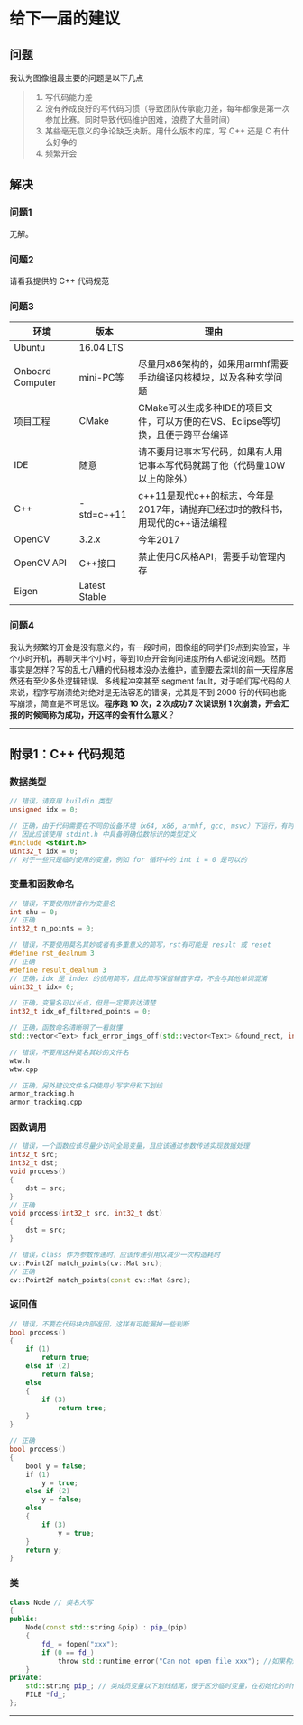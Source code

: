 
# 给下一届的建议

## 问题
我认为图像组最主要的问题是以下几点
> 1. 写代码能力差
> 2. 没有养成良好的写代码习惯（导致团队传承能力差，每年都像是第一次参加比赛。同时导致代码维护困难，浪费了大量时间）
> 3. 某些毫无意义的争论缺乏决断。用什么版本的库，写 C++ 还是 C 有什么好争的
> 4. 频繁开会

## 解决
### 问题1
无解。
### 问题2
请看我提供的 C++ 代码规范
### 问题3
|环境|版本|理由|
|-|-|-|
|Ubuntu|16.04 LTS||
|Onboard Computer|mini-PC等|尽量用x86架构的，如果用armhf需要手动编译内核模块，以及各种玄学问题|
|项目工程|CMake|CMake可以生成多种IDE的项目文件，可以方便的在VS、Eclipse等切换，且便于跨平台编译|
|IDE|随意|请不要用记事本写代码，如果有人用记事本写代码就踢了他（代码量10W以上的除外）|
|C++|-std=c++11|c++11是现代c++的标志，今年是2017年，请抛弃已经过时的教科书，用现代的c++语法编程|
|OpenCV|3.2.x|今年2017|
|OpenCV API|C++接口|禁止使用C风格API，需要手动管理内存|
|Eigen|Latest Stable||
### 问题4
我认为频繁的开会是没有意义的，有一段时间，图像组的同学们9点到实验室，半个小时开机，再聊天半个小时，等到10点开会询问进度所有人都说没问题。然而事实是怎样？写的乱七八糟的代码根本没办法维护，直到要去深圳的前一天程序居然还有至少多处逻辑错误、多线程冲突甚至 segment fault，对于咱们写代码的人来说，程序写崩溃绝对绝对是无法容忍的错误，尤其是不到 2000 行的代码也能写崩溃，简直是不可思议。**程序跑 10 次，2 次成功 7 次误识别 1 次崩溃，开会汇报的时候简称为成功，开这样的会有什么意义**？

-----
## 附录1：C++ 代码规范
### 数据类型
```C++
// 错误，请弃用 buildin 类型
unsigned idx = 0;

// 正确，由于代码需要在不同的设备环境（x64, x86, armhf, gcc, msvc）下运行，有时还需要与电控通信
// 因此应该使用 stdint.h 中具备明确位数标识的类型定义
#include <stdint.h>
uint32_t idx = 0;
// 对于一些只是临时使用的变量，例如 for 循环中的 int i = 0 是可以的
```

### 变量和函数命名
```C++
// 错误，不要使用拼音作为变量名
int shu = 0;
// 正确
int32_t n_points = 0;

// 错误，不要使用莫名其妙或者有多重意义的简写，rst有可能是 result 或 reset
#define rst_dealnum 3
// 正确
#define result_dealnum 3
// 正确，idx 是 index 的惯用简写，且此简写保留辅音字母，不会与其他单词混淆
uint32_t idx= 0;

// 正确，变量名可以长点，但是一定要表达清楚
int32_t idx_of_filtered_points = 0;

// 正确，函数命名清晰明了一看就懂
std::vector<Text> fuck_error_imgs_off(std::vector<Text> &found_rect, int target_rows, int target_cols);

// 错误，不要用这种莫名其妙的文件名
wtw.h
wtw.cpp

// 正确，另外建议文件名只使用小写字母和下划线
armor_tracking.h
armor_tracking.cpp
```

### 函数调用
```C++
// 错误，一个函数应该尽量少访问全局变量，且应该通过参数传递实现数据处理
int32_t src;
int32_t dst;
void process()
{
    dst = src;
}
// 正确
void process(int32_t src, int32_t dst)
{
    dst = src;
}

// 错误，class 作为参数传递时，应该传递引用以减少一次构造耗时
cv::Point2f match_points(cv::Mat src);
// 正确
cv::Point2f match_points(const cv::Mat &src);
```

### 返回值
```C++
// 错误，不要在代码块内部返回，这样有可能漏掉一些判断
bool process()
{
    if (1)
        return true;
    else if (2)
        return false;
    else
    {
        if (3)
            return true;
    }
}

// 正确
bool process()
{
    bool y = false;
    if (1)
        y = true;
    else if (2)
        y = false;
    else
    {
        if (3)
            y = true;
    }
    return y;
}
```

### 类
```C++
class Node // 类名大写
{
public:
    Node(const std::string &pip) : pip_(pip)
    {
        fd_ = fopen("xxx");
        if (0 == fd_)
            throw std::runtime_error("Can not open file xxx"); //如果构造函数出错没办法返回，应该直接抛出异常
    }
private:
    std::string pip_; // 类成员变量以下划线结尾，便于区分临时变量，在初始化的时候方便构造
    FILE *fd_;
};
```
-----
